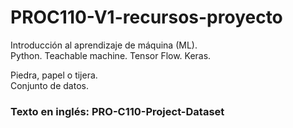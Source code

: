 # PROC110-V1-recursos-proyecto
Introducción al aprendizaje de máquina (ML).  
Python. Teachable machine. Tensor Flow. Keras.  
  
Piedra, papel o tijera.  
Conjunto de datos.  
  
### Texto en inglés: PRO-C110-Project-Dataset
